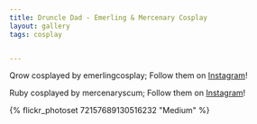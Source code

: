```yaml
---
title: Druncle Dad - Emerling & Mercenary Cosplay
layout: gallery
tags: cosplay


---
```


Qrow cosplayed by emerlingcosplay; Follow them on [Instagram](https://www.instagram.com/emerlingcosplay)!

Ruby cosplayed by mercenaryscum; Follow them on [Instagram](https://www.instagram.com/mercenaryscum)!

{% flickr_photoset 72157689130516232 "Medium" %}